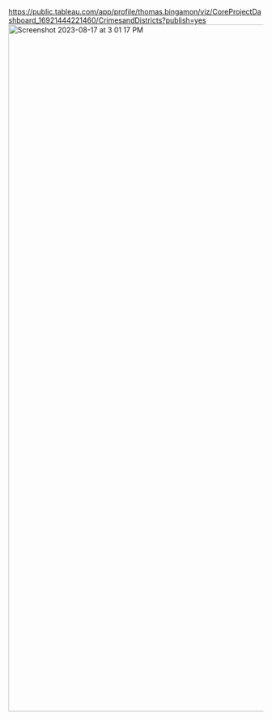 https://public.tableau.com/app/profile/thomas.bingamon/viz/CoreProjectDashboard_16921444221460/CrimesandDistricts?publish=yes
<img width="1357" alt="Screenshot 2023-08-17 at 3 01 17 PM" src="https://github.com/tjbingamon/Project-4---Chicago-Crime-Data/assets/127987424/e4e6fe73-801a-45b3-aba4-6e4159d7d040">
